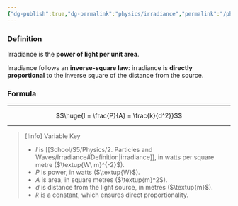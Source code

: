 ```yaml
---
{"dg-publish":true,"dg-permalink":"physics/irradiance","permalink":"/physics/irradiance/"}
---
```



### Definition
Irradiance is the **power of light per unit area**.

Irradiance follows an **inverse-square law**: irradiance is **directly proportional** to the inverse square of the distance from the source.

### Formula

---

$$\huge{I = \frac{P}{A} = \frac{k}{d^2}}$$

---

> [!info] Variable Key
> - $I$ is [[School/S5/Physics/2. Particles and Waves/Irradiance#Definition\|irradiance]], in watts per square metre ($\textup{W\ m}^{-2}$).
> - $P$ is power, in watts ($\textup{W}$).
> - $A$ is area, in square metres ($\textup{m}^2$).
> - $d$ is distance from the light source, in metres ($\textup{m}$).
> - $k$ is a constant, which ensures direct proportionality.

